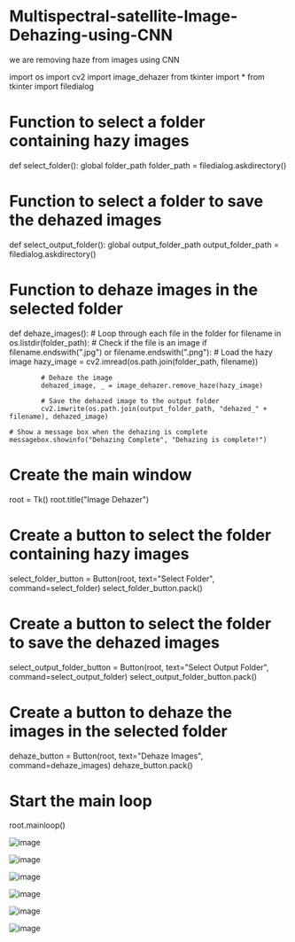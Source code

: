 # Multispectral-satellite-Image-Dehazing-using-CNN
we are removing haze from images using CNN 





import os
import cv2
import image_dehazer
from tkinter import *
from tkinter import filedialog

# Function to select a folder containing hazy images
def select_folder():
    global folder_path
    folder_path = filedialog.askdirectory()

# Function to select a folder to save the dehazed images
def select_output_folder():
    global output_folder_path
    output_folder_path = filedialog.askdirectory()

# Function to dehaze images in the selected folder
def dehaze_images():
    # Loop through each file in the folder
    for filename in os.listdir(folder_path):
        # Check if the file is an image
        if filename.endswith(".jpg") or filename.endswith(".png"):
            # Load the hazy image
            hazy_image = cv2.imread(os.path.join(folder_path, filename))

            # Dehaze the image
            dehazed_image, _ = image_dehazer.remove_haze(hazy_image)

            # Save the dehazed image to the output folder
            cv2.imwrite(os.path.join(output_folder_path, "dehazed_" + filename), dehazed_image)

    # Show a message box when the dehazing is complete
    messagebox.showinfo("Dehazing Complete", "Dehazing is complete!")

# Create the main window
root = Tk()
root.title("Image Dehazer")

# Create a button to select the folder containing hazy images
select_folder_button = Button(root, text="Select Folder", command=select_folder)
select_folder_button.pack()

# Create a button to select the folder to save the dehazed images
select_output_folder_button = Button(root, text="Select Output Folder", command=select_output_folder)
select_output_folder_button.pack()

# Create a button to dehaze the images in the selected folder
dehaze_button = Button(root, text="Dehaze Images", command=dehaze_images)
dehaze_button.pack()

# Start the main loop
root.mainloop()

![image](https://github.com/rawaldevesh/Multispectral-satellite-Image-Dehazing-using-CNN/assets/69393586/92e4e133-36c0-46a0-b13c-466efad48eef)




![image](https://github.com/rawaldevesh/Multispectral-satellite-Image-Dehazing-using-CNN/assets/69393586/631e0ac6-42d9-49a2-ada8-32c5820a4e95)

![image](https://github.com/rawaldevesh/Multispectral-satellite-Image-Dehazing-using-CNN/assets/69393586/f078377f-2c24-4b9f-bc68-24e4534337dd)

![image](https://github.com/rawaldevesh/Multispectral-satellite-Image-Dehazing-using-CNN/assets/69393586/77f2dd16-39a3-4077-9737-720149100eef)

![image](https://github.com/rawaldevesh/Multispectral-satellite-Image-Dehazing-using-CNN/assets/69393586/abe7bac4-b96b-4b16-9f35-248c14920b14)


![image](https://github.com/rawaldevesh/Multispectral-satellite-Image-Dehazing-using-CNN/assets/69393586/4f500e34-3344-4caf-b3e2-84322db4afaf)





